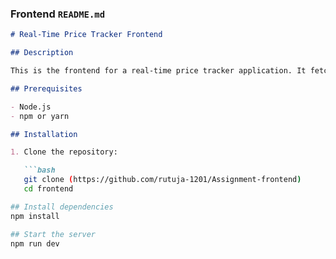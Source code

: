 
### Frontend `README.md`

```markdown
# Real-Time Price Tracker Frontend

## Description

This is the frontend for a real-time price tracker application. It fetches and displays the most recent 20 real-time data entries from a MongoDB database for a particular stock or cryptocurrency in a table.

## Prerequisites

- Node.js
- npm or yarn

## Installation

1. Clone the repository:

   ```bash
   git clone (https://github.com/rutuja-1201/Assignment-frontend)
   cd frontend

## Install dependencies
npm install

## Start the server
npm run dev
